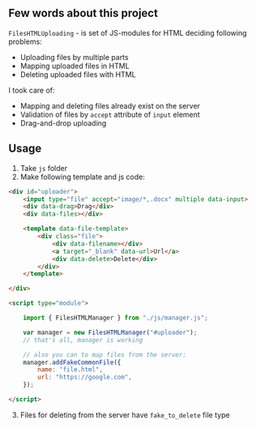 Few words about this project
----------------------------
`FilesHTMLUploading` - is set of JS-modules for HTML deciding following problems:
- Uploading files by multiple parts
- Mapping uploaded files in HTML
- Deleting uploaded files with HTML

I took care of:
- Mapping and deleting files already exist on the server
- Validation of files by `accept` attribute of `input` element
- Drag-and-drop uploading

Usage
-------------------------
1. Take `js` folder
2. Make following template and js code:
```html
<div id="uploader">
    <input type="file" accept="image/*,.docx" multiple data-input>
    <div data-drag>Drag</div>
    <div data-files></div>

    <template data-file-template>
        <div class="file">
            <div data-filename></div>
            <a target="_blank" data-url>Url</a>
            <div data-delete>Delete</div>
        </div>
    </template>

</div>

<script type="module">

    import { FilesHTMLManager } from "./js/manager.js";

    var manager = new FilesHTMLManager("#uploader");
    // that's all, manager is working

    // also you can to map files from the server:
    manager.addFakeCommonFile({
        name: "file.html",
        url: "https://google.com",
    });

</script>

```
3. Files for deleting from the server have `fake_to_delete` file type

